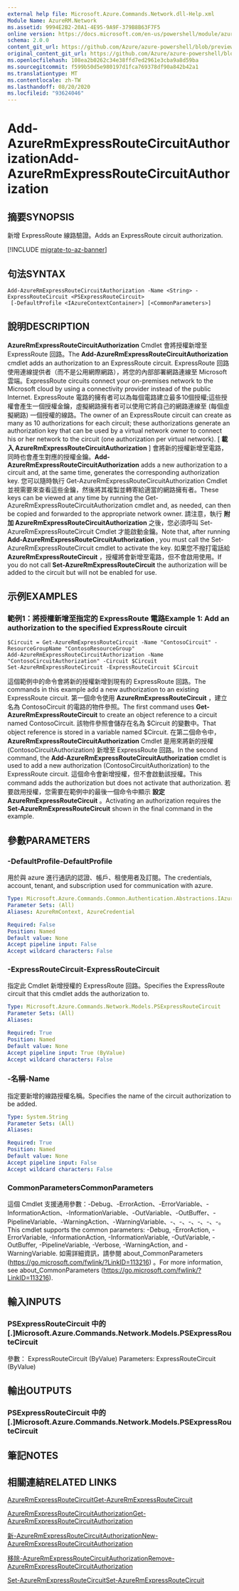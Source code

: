 ```yaml
---
external help file: Microsoft.Azure.Commands.Network.dll-Help.xml
Module Name: AzureRM.Network
ms.assetid: 9994E2B2-20A1-4E95-9A9F-379B8B63F7F5
online version: https://docs.microsoft.com/en-us/powershell/module/azurerm.network/add-azurermexpressroutecircuitauthorization
schema: 2.0.0
content_git_url: https://github.com/Azure/azure-powershell/blob/preview/src/ResourceManager/Network/Commands.Network/help/Add-AzureRmExpressRouteCircuitAuthorization.md
original_content_git_url: https://github.com/Azure/azure-powershell/blob/preview/src/ResourceManager/Network/Commands.Network/help/Add-AzureRmExpressRouteCircuitAuthorization.md
ms.openlocfilehash: 108ea2b0262c34e38ffd7ed2961e3cba9a8d59ba
ms.sourcegitcommit: f599b50d5e980197d1fca769378df90a842b42a1
ms.translationtype: MT
ms.contentlocale: zh-TW
ms.lasthandoff: 08/20/2020
ms.locfileid: "93624046"
---
```

# <span data-ttu-id="c43c7-101">Add-AzureRmExpressRouteCircuitAuthorization</span><span class="sxs-lookup"><span data-stu-id="c43c7-101">Add-AzureRmExpressRouteCircuitAuthorization</span></span>

## <span data-ttu-id="c43c7-102">摘要</span><span class="sxs-lookup"><span data-stu-id="c43c7-102">SYNOPSIS</span></span>
<span data-ttu-id="c43c7-103">新增 ExpressRoute 線路驗證。</span><span class="sxs-lookup"><span data-stu-id="c43c7-103">Adds an ExpressRoute circuit authorization.</span></span>

[!INCLUDE [migrate-to-az-banner](../../includes/migrate-to-az-banner.md)]

## <span data-ttu-id="c43c7-104">句法</span><span class="sxs-lookup"><span data-stu-id="c43c7-104">SYNTAX</span></span>

```
Add-AzureRmExpressRouteCircuitAuthorization -Name <String> -ExpressRouteCircuit <PSExpressRouteCircuit>
 [-DefaultProfile <IAzureContextContainer>] [<CommonParameters>]
```

## <span data-ttu-id="c43c7-105">說明</span><span class="sxs-lookup"><span data-stu-id="c43c7-105">DESCRIPTION</span></span>
<span data-ttu-id="c43c7-106">**AzureRmExpressRouteCircuitAuthorization** Cmdlet 會將授權新增至 ExpressRoute 回路。</span><span class="sxs-lookup"><span data-stu-id="c43c7-106">The **Add-AzureRmExpressRouteCircuitAuthorization** cmdlet adds an authorization to an ExpressRoute circuit.</span></span> <span data-ttu-id="c43c7-107">ExpressRoute 回路使用連線提供者（而不是公用網際網路），將您的內部部署網路連線至 Microsoft 雲端。</span><span class="sxs-lookup"><span data-stu-id="c43c7-107">ExpressRoute circuits connect your on-premises network to the Microsoft cloud by using a connectivity provider instead of the public Internet.</span></span> <span data-ttu-id="c43c7-108">ExpressRoute 電路的擁有者可以為每個電路建立最多10個授權;這些授權會產生一個授權金鑰，虛擬網路擁有者可以使用它將自己的網路連線至 (每個虛擬網路) 一個授權的線路。</span><span class="sxs-lookup"><span data-stu-id="c43c7-108">The owner of an ExpressRoute circuit can create as many as 10 authorizations for each circuit; these authorizations generate an authorization key that can be used by a virtual network owner to connect his or her network to the circuit (one authorization per virtual network).</span></span> <span data-ttu-id="c43c7-109">[ **載入 AzureRmExpressRouteCircuitAuthorization** ] 會將新的授權新增至電路，同時也會產生對應的授權金鑰。</span><span class="sxs-lookup"><span data-stu-id="c43c7-109">**Add-AzureRmExpressRouteCircuitAuthorization** adds a new authorization to a circuit and, at the same time, generates the corresponding authorization key.</span></span> <span data-ttu-id="c43c7-110">您可以隨時執行 Get-AzureRmExpressRouteCircuitAuthorization Cmdlet 並視需要來查看這些金鑰，然後將其複製並轉寄給適當的網路擁有者。</span><span class="sxs-lookup"><span data-stu-id="c43c7-110">These keys can be viewed at any time by running the Get-AzureRmExpressRouteCircuitAuthorization cmdlet and, as needed, can then be copied and forwarded to the appropriate network owner.</span></span>
<span data-ttu-id="c43c7-111">請注意，執行 **附加 AzureRmExpressRouteCircuitAuthorization** 之後，您必須呼叫 Set-AzureRmExpressRouteCircuit Cmdlet 才能啟動金鑰。</span><span class="sxs-lookup"><span data-stu-id="c43c7-111">Note that, after running **Add-AzureRmExpressRouteCircuitAuthorization** , you must call the Set-AzureRmExpressRouteCircuit cmdlet to activate the key.</span></span> <span data-ttu-id="c43c7-112">如果您不撥打電話給 **AzureRmExpressRouteCircuit** ，授權將會新增至電路，但不會啟用使用。</span><span class="sxs-lookup"><span data-stu-id="c43c7-112">If you do not call **Set-AzureRmExpressRouteCircuit** the authorization will be added to the circuit but will not be enabled for use.</span></span>

## <span data-ttu-id="c43c7-113">示例</span><span class="sxs-lookup"><span data-stu-id="c43c7-113">EXAMPLES</span></span>

### <span data-ttu-id="c43c7-114">範例1：將授權新增至指定的 ExpressRoute 電路</span><span class="sxs-lookup"><span data-stu-id="c43c7-114">Example 1: Add an authorization to the specified ExpressRoute circuit</span></span>
```
$Circuit = Get-AzureRmExpressRouteCircuit -Name "ContosoCircuit" -ResourceGroupName "ContosoResourceGroup"
Add-AzureRmExpressRouteCircuitAuthorization -Name "ContosoCircuitAuthorization" -Circuit $Circuit
Set-AzureRmExpressRouteCircuit -ExpressRouteCircuit $Circuit
```

<span data-ttu-id="c43c7-115">這個範例中的命令會將新的授權新增到現有的 ExpressRoute 回路。</span><span class="sxs-lookup"><span data-stu-id="c43c7-115">The commands in this example add a new authorization to an existing ExpressRoute circuit.</span></span> <span data-ttu-id="c43c7-116">第一個命令使用 **AzureRmExpressRouteCircuit** ，建立名為 ContosoCircuit 的電路的物件參照。</span><span class="sxs-lookup"><span data-stu-id="c43c7-116">The first command uses **Get-AzureRmExpressRouteCircuit** to create an object reference to a circuit named ContosoCircuit.</span></span> <span data-ttu-id="c43c7-117">該物件參照會儲存在名為 $Circuit 的變數中。</span><span class="sxs-lookup"><span data-stu-id="c43c7-117">That object reference is stored in a variable named $Circuit.</span></span>
<span data-ttu-id="c43c7-118">在第二個命令中， **AzureRmExpressRouteCircuitAuthorization** Cmdlet 是用來將新的授權 (ContosoCircuitAuthorization) 新增至 ExpressRoute 回路。</span><span class="sxs-lookup"><span data-stu-id="c43c7-118">In the second command, the **Add-AzureRmExpressRouteCircuitAuthorization** cmdlet is used to add a new authorization (ContosoCircuitAuthorization) to the ExpressRoute circuit.</span></span> <span data-ttu-id="c43c7-119">這個命令會新增授權，但不會啟動該授權。</span><span class="sxs-lookup"><span data-stu-id="c43c7-119">This command adds the authorization but does not activate that authorization.</span></span> <span data-ttu-id="c43c7-120">若要啟用授權，您需要在範例中的最後一個命令中顯示 **設定 AzureRmExpressRouteCircuit** 。</span><span class="sxs-lookup"><span data-stu-id="c43c7-120">Activating an authorization requires the **Set-AzureRmExpressRouteCircuit** shown in the final command in the example.</span></span>

## <span data-ttu-id="c43c7-121">參數</span><span class="sxs-lookup"><span data-stu-id="c43c7-121">PARAMETERS</span></span>

### <span data-ttu-id="c43c7-122">-DefaultProfile</span><span class="sxs-lookup"><span data-stu-id="c43c7-122">-DefaultProfile</span></span>
<span data-ttu-id="c43c7-123">用於與 azure 進行通訊的認證、帳戶、租使用者及訂閱。</span><span class="sxs-lookup"><span data-stu-id="c43c7-123">The credentials, account, tenant, and subscription used for communication with azure.</span></span>

```yaml
Type: Microsoft.Azure.Commands.Common.Authentication.Abstractions.IAzureContextContainer
Parameter Sets: (All)
Aliases: AzureRmContext, AzureCredential

Required: False
Position: Named
Default value: None
Accept pipeline input: False
Accept wildcard characters: False
```

### <span data-ttu-id="c43c7-124">-ExpressRouteCircuit</span><span class="sxs-lookup"><span data-stu-id="c43c7-124">-ExpressRouteCircuit</span></span>
<span data-ttu-id="c43c7-125">指定此 Cmdlet 新增授權的 ExpressRoute 回路。</span><span class="sxs-lookup"><span data-stu-id="c43c7-125">Specifies the ExpressRoute circuit that this cmdlet adds the authorization to.</span></span>

```yaml
Type: Microsoft.Azure.Commands.Network.Models.PSExpressRouteCircuit
Parameter Sets: (All)
Aliases:

Required: True
Position: Named
Default value: None
Accept pipeline input: True (ByValue)
Accept wildcard characters: False
```

### <span data-ttu-id="c43c7-126">-名稱</span><span class="sxs-lookup"><span data-stu-id="c43c7-126">-Name</span></span>
<span data-ttu-id="c43c7-127">指定要新增的線路授權名稱。</span><span class="sxs-lookup"><span data-stu-id="c43c7-127">Specifies the name of the circuit authorization to be added.</span></span>

```yaml
Type: System.String
Parameter Sets: (All)
Aliases:

Required: True
Position: Named
Default value: None
Accept pipeline input: False
Accept wildcard characters: False
```

### <span data-ttu-id="c43c7-128">CommonParameters</span><span class="sxs-lookup"><span data-stu-id="c43c7-128">CommonParameters</span></span>
<span data-ttu-id="c43c7-129">這個 Cmdlet 支援通用參數：-Debug、-ErrorAction、-ErrorVariable、-InformationAction、-InformationVariable、-OutVariable、-OutBuffer、-PipelineVariable、-WarningAction、-WarningVariable、-、-、-、-、-、-。</span><span class="sxs-lookup"><span data-stu-id="c43c7-129">This cmdlet supports the common parameters: -Debug, -ErrorAction, -ErrorVariable, -InformationAction, -InformationVariable, -OutVariable, -OutBuffer, -PipelineVariable, -Verbose, -WarningAction, and -WarningVariable.</span></span> <span data-ttu-id="c43c7-130">如需詳細資訊，請參閱 about_CommonParameters (https://go.microsoft.com/fwlink/?LinkID=113216) 。</span><span class="sxs-lookup"><span data-stu-id="c43c7-130">For more information, see about_CommonParameters (https://go.microsoft.com/fwlink/?LinkID=113216).</span></span>

## <span data-ttu-id="c43c7-131">輸入</span><span class="sxs-lookup"><span data-stu-id="c43c7-131">INPUTS</span></span>

### <span data-ttu-id="c43c7-132">PSExpressRouteCircuit 中的 [.]</span><span class="sxs-lookup"><span data-stu-id="c43c7-132">Microsoft.Azure.Commands.Network.Models.PSExpressRouteCircuit</span></span>
<span data-ttu-id="c43c7-133">參數： ExpressRouteCircuit (ByValue) </span><span class="sxs-lookup"><span data-stu-id="c43c7-133">Parameters: ExpressRouteCircuit (ByValue)</span></span>

## <span data-ttu-id="c43c7-134">輸出</span><span class="sxs-lookup"><span data-stu-id="c43c7-134">OUTPUTS</span></span>

### <span data-ttu-id="c43c7-135">PSExpressRouteCircuit 中的 [.]</span><span class="sxs-lookup"><span data-stu-id="c43c7-135">Microsoft.Azure.Commands.Network.Models.PSExpressRouteCircuit</span></span>

## <span data-ttu-id="c43c7-136">筆記</span><span class="sxs-lookup"><span data-stu-id="c43c7-136">NOTES</span></span>

## <span data-ttu-id="c43c7-137">相關連結</span><span class="sxs-lookup"><span data-stu-id="c43c7-137">RELATED LINKS</span></span>

[<span data-ttu-id="c43c7-138">AzureRmExpressRouteCircuit</span><span class="sxs-lookup"><span data-stu-id="c43c7-138">Get-AzureRmExpressRouteCircuit</span></span>](./Get-AzureRmExpressRouteCircuit.md)

[<span data-ttu-id="c43c7-139">AzureRmExpressRouteCircuitAuthorization</span><span class="sxs-lookup"><span data-stu-id="c43c7-139">Get-AzureRmExpressRouteCircuitAuthorization</span></span>](./Get-AzureRmExpressRouteCircuitAuthorization.md)

[<span data-ttu-id="c43c7-140">新-AzureRmExpressRouteCircuitAuthorization</span><span class="sxs-lookup"><span data-stu-id="c43c7-140">New-AzureRmExpressRouteCircuitAuthorization</span></span>](./New-AzureRmExpressRouteCircuitAuthorization.md)

[<span data-ttu-id="c43c7-141">移除-AzureRmExpressRouteCircuitAuthorization</span><span class="sxs-lookup"><span data-stu-id="c43c7-141">Remove-AzureRmExpressRouteCircuitAuthorization</span></span>](./Remove-AzureRmExpressRouteCircuitAuthorization.md)

[<span data-ttu-id="c43c7-142">Set-AzureRmExpressRouteCircuit</span><span class="sxs-lookup"><span data-stu-id="c43c7-142">Set-AzureRmExpressRouteCircuit</span></span>](./Set-AzureRmExpressRouteCircuit.md)
